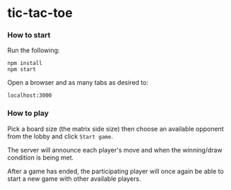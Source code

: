 # tic-tac-toe

### How to start

Run the following:
```
npm install
npm start
```

Open a browser and as many tabs as desired to:
```
localhost:3000
```

### How to play

Pick a board size (the matrix side size) then choose an available opponent from the lobby and click `Start game`.

The server will announce each player's move and when the winning/draw condition is being met.

After a game has ended, the participating player will once again be able to start a new game with other available players.
